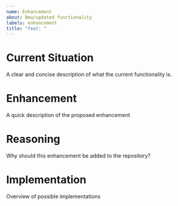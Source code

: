 ```yaml
---
name: Enhancement
about: New/updated functionality
labels: enhancement
title: "feat: "
---
```


Current Situation
=================
A clear and concise description of what the current functionality is.

Enhancement
===========
A quick description of the proposed enhancement

Reasoning
=========
Why should this enhancement be added to the repository?

Implementation
==============
Overview of possible implementations

